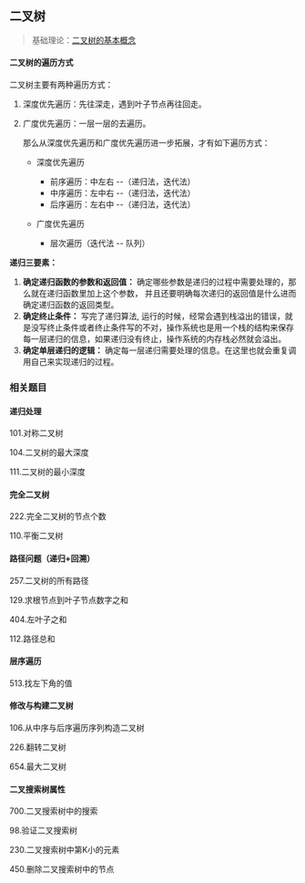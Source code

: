 ## 二叉树

> 基础理论：[二叉树的基本概念](https://github.com/Capactity/blog/blob/master/data-structure/二叉树.md)

####  二叉树的遍历方式

二叉树主要有两种遍历方式：

1. 深度优先遍历：先往深走，遇到叶子节点再往回走。

2. 广度优先遍历：一层一层的去遍历。

   那么从深度优先遍历和广度优先遍历进一步拓展，才有如下遍历方式：

   - 深度优先遍历

     - 前序遍历：中左右  --（递归法，迭代法）
     - 中序遍历：左中右  --（递归法，迭代法）
     - 后序遍历：左右中  --（递归法，迭代法）

   - 广度优先遍历

     - 层次遍历（迭代法  --  队列）

     

**递归三要素：**

1. **确定递归函数的参数和返回值：** 确定哪些参数是递归的过程中需要处理的，那么就在递归函数里加上这个参数， 并且还要明确每次递归的返回值是什么进而确定递归函数的返回类型。
2. **确定终止条件：** 写完了递归算法, 运行的时候，经常会遇到栈溢出的错误，就是没写终止条件或者终止条件写的不对，操作系统也是用一个栈的结构来保存每一层递归的信息，如果递归没有终止，操作系统的内存栈必然就会溢出。
3. **确定单层递归的逻辑：** 确定每一层递归需要处理的信息。在这里也就会重复调用自己来实现递归的过程。



### 相关题目

#### 递归处理

101.对称二叉树

104.二叉树的最大深度

111.二叉树的最小深度

#### 完全二叉树

222.完全二叉树的节点个数

110.平衡二叉树

#### 路径问题（递归+回溯）

257.二叉树的所有路径

129.求根节点到叶子节点数字之和

404.左叶子之和

112.路径总和

#### 层序遍历

513.找左下角的值

#### 修改与构建二叉树

106.从中序与后序遍历序列构造二叉树

226.翻转二叉树

654.最大二叉树

#### 二叉搜索树属性

700.二叉搜索树中的搜索

98.验证二叉搜索树

230.二叉搜索树中第K小的元素

450.删除二叉搜索树中的节点

